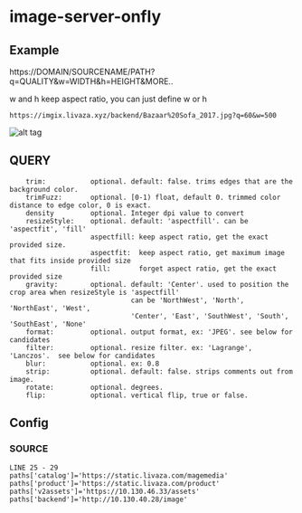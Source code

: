 # image-server-onfly

## Example

https://DOMAIN/SOURCENAME/PATH?q=QUALITY&w=WIDTH&h=HEIGHT&MORE..

w and h keep aspect ratio, you can just define w or h


```
https://imgix.livaza.xyz/backend/Bazaar%20Sofa_2017.jpg?q=60&w=500
```
![alt tag](https://imgix.livaza.xyz/backend/Bazaar%20Sofa_2017.jpg?q=60&w=500)

## QUERY

```
    trim:           optional. default: false. trims edges that are the background color.
    trimFuzz:       optional. [0-1) float, default 0. trimmed color distance to edge color, 0 is exact.
    density         optional. Integer dpi value to convert
    resizeStyle:    optional. default: 'aspectfill'. can be 'aspectfit', 'fill'
                    aspectfill: keep aspect ratio, get the exact provided size.
                    aspectfit:  keep aspect ratio, get maximum image that fits inside provided size
                    fill:       forget aspect ratio, get the exact provided size
    gravity:        optional. default: 'Center'. used to position the crop area when resizeStyle is 'aspectfill'
                              can be 'NorthWest', 'North', 'NorthEast', 'West',
                              'Center', 'East', 'SouthWest', 'South', 'SouthEast', 'None'
    format:         optional. output format, ex: 'JPEG'. see below for candidates
    filter:         optional. resize filter. ex: 'Lagrange', 'Lanczos'.  see below for candidates
    blur:           optional. ex: 0.8
    strip:          optional. default: false. strips comments out from image.
    rotate:         optional. degrees.
    flip:           optional. vertical flip, true or false.
```

## Config
### SOURCE
```
LINE 25 - 29
paths['catalog']='https://static.livaza.com/magemedia'
paths['product']='https://static.livaza.com/product'
paths['v2assets']='https://10.130.46.33/assets'
paths['backend']='http://10.130.40.28/image'
```

